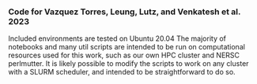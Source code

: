 ### Code for  Vazquez Torres, Leung, Lutz, and Venkatesh et al. 2023

Included environments are tested on Ubuntu 20.04
The majority of notebooks and many util scripts are intended to be run on computational resources used for this work, such as our own HPC cluster and NERSC perlmutter. It is likely possible to modify the scripts to work on any cluster with a SLURM scheduler, and intended to be straightforward to do so.

